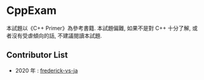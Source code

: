 # CppExam

本試題以《C++ Primer》為參考書籍. 本試題偏難, 如果不是對 C++ 十分了解, 或者沒有受虐傾向的話, 不建議閱讀本試題.

## Contributor List

- 2020 年 : [frederick-vs-ja](https://github.com/frederick-vs-ja)
